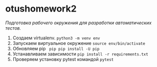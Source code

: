 # otushomework2



*Подготовка рабочего окружения для разработки автоматических тестов.*

1. Создаем virtualenv. ```python3 -m venv env```
2. Запускаем виртуальное окружение 
```source env/bin/activate ```
3. Обновляем pip
``` pip pip install -U pip```
4. Устанавливаем зависимости
``` pip install -r requirements.txt ```
5. Проверяем установку pytest командой
``` pytest ```
